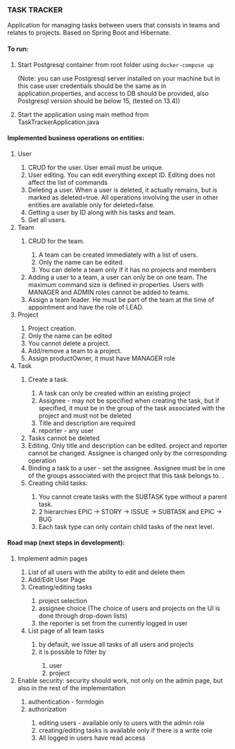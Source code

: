 ### TASK TRACKER

Application for managing tasks between users that consists in teams and relates to projects.
Based on Spring Boot and Hibernate.

#### To run:

1. Start Postgresql container from root folder using `docker-compose up`<p>
   (Note: you can use Postgresql server installed on your machine but in this case
   user credentials should be the same as in application.properties, and access to DB should be provided,
   also Postgresql version should be below 15, (tested on 13.4))
2. Start the application using main method from TaskTrackerApplication.java

#### Implemented business operations on entities:
<ol>
<li>User</li>
<ol>
<li>CRUD for the user. User email must be unique.</li>
<li>User editing. You can edit everything except ID. Editing does not affect the list of commands</li>
<li>Deleting a user. When a user is deleted, it actually remains, but is marked as deleted=true. All operations involving the user in other entities are available only for deleted=false.</li>
<li>Getting a user by ID along with his tasks and team.</li>
<li>Get all users.</li>
</ol>
<li>Team</li>
<ol>
<li>CRUD for the team.</li>
<ol>
<li>A team can be created immediately with a list of users.</li>
<li>Only the name can be edited.</li>
<li>You can delete a team only if it has no projects and members</li>
</ol>
<li>Adding a user to a team, a user can only be on one team. The maximum command size is defined in properties. Users with MANAGER and ADMIN roles cannot be added to teams.</li>
<li>Assign a team leader. He must be part of the team at the time of appointment and have the role of LEAD.</li>
</ol>
<li>Project</li>
<ol>
<li>Project creation.</li>
<li>Only the name can be edited</li>
<li>You cannot delete a project.</li>
<li>Add/remove a team to a project.</li>
<li>Assign productOwner, it must have MANAGER role</li>
</ol>
<li>Task</li>
<ol>
<li>Create a task.</li>
<ol>
<li>A task can only be created within an existing project</li>
<li>Assignee - may not be specified when creating the task, but if specified, it must be in the group of the task associated with the project and must not be deleted</li>
<li>Title and description are required</li>
<li>reporter - any user</li>
</ol>
<li>Tasks cannot be deleted</li>
<li>Editing. Only title and description can be edited. project and reporter cannot be changed. Assignee is changed only by the corresponding operation</li>
<li>Binding a task to a user - set the assignee. Assignee must be in one of the groups associated with the project that this task belongs to. .</li>
<li>Creating child tasks:</li>
<ol>
<li>You cannot create tasks with the SUBTASK type without a parent task.</li>
<li>2 hierarchies EPIC -> STORY -> ISSUE -> SUBTASK and EPIC -> BUG</li>
<li>Each task type can only contain child tasks of the next level.</li>
</ol>
</ol>
</ol>

#### Road map (next steps in development):
<ol>
<li> Implement admin pages</li>
<ol>
<li>List of all users with the ability to edit and delete them</li>
<li>Add/Edit User Page</li>
<li>Creating/editing tasks</li>
<ol>
<li>project selection</li>
<li>assignee choice (The choice of users and projects on the UI is done through drop-down lists)</li>
<li>the reporter is set from the currently logged in user</li>
</ol>
<li>List page of all team tasks</li>
<ol>
<li>by default, we issue all tasks of all users and projects</li>
<li>it is possible to filter by</li>
<ol>
<li>user</li>
<li>project</li>
</ol>
</ol>
</ol>
<li> Enable security: security should work, not only on the admin page, but also in the rest of the implementation</li>
<ol>
<li>authentication - formlogin</li>
<li>authorization</li>
<ol>
<li>editing users - available only to users with the admin role</li>
<li>creating/editing tasks is available only if there is a write role</li>
<li>All logged in users have read access</li>
</ol>
</ol>
</ol>